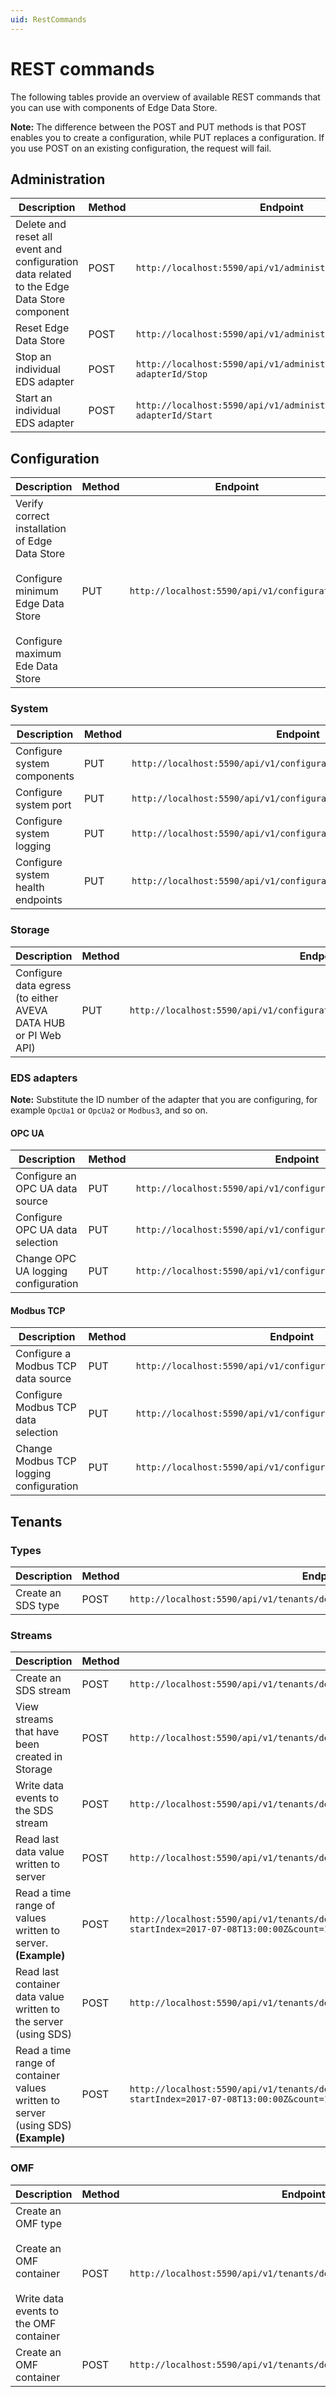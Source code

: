 ```yaml
---
uid: RestCommands
---
```


# REST commands

The following tables provide an overview of available REST commands that you can use with components of Edge Data Store.

**Note:** The difference between the POST and PUT methods is that POST enables you to create a
configuration, while PUT replaces a configuration. If you use POST on an existing
configuration, the request will fail.

## Administration

| Description | Method | Endpoint |
| ----------- | ------ | -------- |
|Delete and reset all event and configuration data related to the Edge Data Store component | POST | `http://localhost:5590/api/v1/administration/Storage/Reset`|
|Reset Edge Data Store | POST | `http://localhost:5590/api/v1/administration/System/Reset`|
|Stop an individual EDS adapter | POST | `http://localhost:5590/api/v1/administration/EDS adapterId/Stop`|
| Start an individual EDS adapter | POST | `http://localhost:5590/api/v1/administration/EDS adapterId/Start` |

## Configuration

| Description | Method | Endpoint |
| ----------- | ------ | -------- |
| Verify correct installation of Edge Data Store<br><br> Configure minimum Edge Data Store<br><br>Configure maximum Ede Data Store | PUT | `http://localhost:5590/api/v1/configuration`|

### System

| Description | Method | Endpoint |
| ----------- | ------ | -------- |
| Configure system components | PUT | `http://localhost:5590/api/v1/configuration/system/components` |
| Configure system port | PUT | `http://localhost:5590/api/v1/configuration/system/port`
| Configure system logging | PUT | `http://localhost:5590/api/v1/configuration/System/Logging`|
| Configure system health endpoints | PUT | `http://localhost:5590/api/v1/configuration/System/HealthEndpoints` |

### Storage

| Description | Method | Endpoint |
| ----------- | ------ | -------- |
| Configure data egress (to either AVEVA DATA HUB or PI Web API) | PUT | `http://localhost:5590/api/v1/configuration/storage/PeriodicEgressEndpoints/`|

### EDS adapters

**Note:** Substitute the ID number of the adapter that you are configuring, for example `OpcUa1` or `OpcUa2` or `Modbus3`, and so on.

#### OPC UA

| Description | Method | Endpoint |
| ----------- | ------ | -------- |
| Configure an OPC UA data source | PUT | `http://localhost:5590/api/v1/configuration/OpcUa1/Datasource`|
| Configure OPC UA data selection | PUT | `http://localhost:5590/api/v1/configuration/OpcUa1/Dataselection`|
| Change OPC UA logging configuration | PUT | `http://localhost:5590/api/v1/configuration/OpcUa1/Logging` |


#### Modbus TCP

| Description | Method | Endpoint |
| ----------- | ------ | -------- |
| Configure a Modbus TCP data source | PUT | `http://localhost:5590/api/v1/configuration/Modbus1/Datasource`|
| Configure Modbus TCP data selection | PUT | `http://localhost:5590/api/v1/configuration/Modbus1/Datasource`|
| Change Modbus TCP logging configuration | PUT | `http://localhost:5590/api/v1/configuration/Modbus1/Logging` |

## Tenants

### Types

| Description | Method | Endpoint |
| ----------- | ------ | -------- |
| Create an SDS type | POST | `http://localhost:5590/api/v1/tenants/default/namespaces/default/types/Simple` |

### Streams

| Description | Method | Endpoint |
| ----------- | ------ | -------- |
| Create an SDS stream | POST | `http://localhost:5590/api/v1/tenants/default/namespaces/default/streams/Simple` |
| View streams that have been created in Storage | POST | `http://localhost:5590/api/v1/tenants/default/namespaces/default/streams/`|
| Write data events to the SDS stream | POST | `http://localhost:5590/api/v1/tenants/default/namespaces/default/streams/Simple/Data` |
| Read last data value written to server | POST | `http://localhost:5590/api/v1/tenants/default/namespaces/default/streams/Simple/Data/Last`|
| Read a time range of values written to server.<br>**(Example)** | POST | `http://localhost:5590/api/v1/tenants/default/namespaces/default/streams/Simple/Data?startIndex=2017-07-08T13:00:00Z&count=100`|
| Read last container data value written to the server (using SDS) | POST | `http://localhost:5590/api/v1/tenants/default/namespaces/default/streams/MyCustomContainer/Data/Last`|
| Read a time range of container values written to server (using SDS) **(Example)** | POST | `http://localhost:5590/api/v1/tenants/default/namespaces/default/streams/MyCustomContainer/Data?startIndex=2017-07-08T13:00:00Z&count=100`|


### OMF
| Description | Method | Endpoint |
| ----------- | ------ | -------- |
| Create an OMF type <br><br>Create an OMF container<br><br>Write data events to the OMF container  | POST | `http://localhost:5590/api/v1/tenants/default/namespaces/default/omf/`|
| Create an OMF container | POST | `http://localhost:5590/api/v1/tenants/default/namespaces/default/omf/`|
